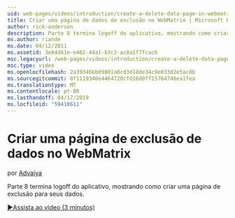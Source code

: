 ```yaml
---
uid: web-pages/videos/introduction/create-a-delete-data-page-in-webmatrix
title: Criar uma página de dados de exclusão no WebMatrix | Microsoft Docs
author: rick-anderson
description: Parte 8 termina logoff do aplicativo, mostrando como criar uma página de exclusão para seus dados.
ms.author: riande
ms.date: 04/12/2011
ms.assetid: 3e84d61e-e462-44a1-b3c2-ac8a1f7fcac6
msc.legacyurl: /web-pages/videos/introduction/create-a-delete-data-page-in-webmatrix
msc.type: video
ms.openlocfilehash: 2a39346bb09801a0cd3d18de34c9e033d2e5ac8b
ms.sourcegitcommit: 0f1119340e4464720cfd16d0ff15764746ea1fea
ms.translationtype: MT
ms.contentlocale: pt-BR
ms.lasthandoff: 04/17/2019
ms.locfileid: "59410611"
---
```

# <a name="create-a-delete-data-page-in-webmatrix"></a>Criar uma página de exclusão de dados no WebMatrix

por [Advaiya](https://twitter.com/Advaiyasolns)

Parte 8 termina logoff do aplicativo, mostrando como criar uma página de exclusão para seus dados.

[&#9654;Assista ao vídeo (3 minutos)](https://channel9.msdn.com/Blogs/ASP-NET-Site-Videos/create-a-delete-data-page-in-webmatrix)
